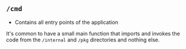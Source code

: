 ## `/cmd`

- Contains all entry points of the application

It's common to have a small main function that
imports and invokes the code from the `/internal` and `/pkg` directories and nothing else.